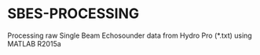 # SBES-PROCESSING
Processing raw Single Beam Echosounder data from Hydro Pro (*.txt) using MATLAB R2015a
